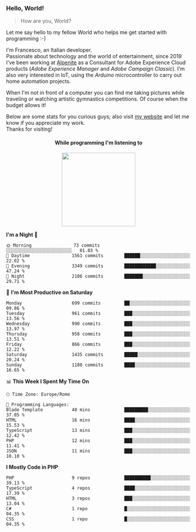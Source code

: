 ### Hello, World!

> How are you, World?

Let me say hello to my fellow World who helps me get started with programming :-)

I'm Francesco, an Italian developer.  
Passionate about technology and the world of entertainment, since 2019 I've been working at [Alpenite](https://www.alpenite.com) as a Consultant for Adobe Experience Cloud products (*Adobe Experience Manager* and *Adobe Campaign Classic*). I'm also very interested in IoT, using the *Arduino* microcontroller to carry out home automation projects.

When I'm not in front of a computer you can find me taking pictures while traveling or watching artistic gymnastics competitions. Of course when the budget allows it!

Below are some stats for you curious guys; also visit [my website](https://www.francescorega.eu) and let me know if you appreciate my work.  
Thanks for visiting!

<div align="center">
  <h4>While programming I'm listening to</h4>
  <a href="https://apps.francescorega.eu/now-playing/11147232609" target="_blank"><img src="https://apps.francescorega.eu/now-playing/11147232609" width="200"></a>
</div>

<!--START_SECTION:waka-->
**I'm a Night 🦉** 

```text
🌞 Morning                73 commits          ░░░░░░░░░░░░░░░░░░░░░░░░░   01.03 % 
🌆 Daytime                1561 commits        ██████░░░░░░░░░░░░░░░░░░░   22.02 % 
🌃 Evening                3349 commits        ████████████░░░░░░░░░░░░░   47.24 % 
🌙 Night                  2106 commits        ███████░░░░░░░░░░░░░░░░░░   29.71 % 
```
📅 **I'm Most Productive on Saturday** 

```text
Monday                   699 commits         ██░░░░░░░░░░░░░░░░░░░░░░░   09.86 % 
Tuesday                  961 commits         ███░░░░░░░░░░░░░░░░░░░░░░   13.56 % 
Wednesday                990 commits         ███░░░░░░░░░░░░░░░░░░░░░░   13.97 % 
Thursday                 958 commits         ███░░░░░░░░░░░░░░░░░░░░░░   13.51 % 
Friday                   866 commits         ███░░░░░░░░░░░░░░░░░░░░░░   12.22 % 
Saturday                 1435 commits        █████░░░░░░░░░░░░░░░░░░░░   20.24 % 
Sunday                   1180 commits        ████░░░░░░░░░░░░░░░░░░░░░   16.65 % 
```


📊 **This Week I Spent My Time On** 

```text
🕑︎ Time Zone: Europe/Rome

💬 Programming Languages: 
Blade Template           40 mins             █████████░░░░░░░░░░░░░░░░   37.05 % 
HTML                     16 mins             ████░░░░░░░░░░░░░░░░░░░░░   15.53 % 
TypeScript               13 mins             ███░░░░░░░░░░░░░░░░░░░░░░   12.42 % 
PHP                      12 mins             ███░░░░░░░░░░░░░░░░░░░░░░   11.41 % 
JSON                     11 mins             ███░░░░░░░░░░░░░░░░░░░░░░   10.10 % 
```

**I Mostly Code in PHP** 

```text
PHP                      9 repos             ██████████░░░░░░░░░░░░░░░   39.13 % 
TypeScript               4 repos             ████░░░░░░░░░░░░░░░░░░░░░   17.39 % 
HTML                     3 repos             ███░░░░░░░░░░░░░░░░░░░░░░   13.04 % 
C#                       1 repo              █░░░░░░░░░░░░░░░░░░░░░░░░   04.35 % 
CSS                      1 repo              █░░░░░░░░░░░░░░░░░░░░░░░░   04.35 % 
```




<!--END_SECTION:waka-->
